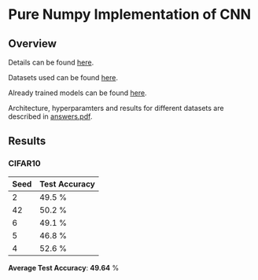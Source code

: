 # Pure Numpy Implementation of CNN

## Overview
Details can be found [here](CS_335_Assignment_5.pdf).  

Datasets used can be found [here](datasets).  

Already trained models can be found [here](models).  

Architecture, hyperparamters and results for different datasets are described in [answers.pdf](answers.pdf).

## Results

### CIFAR10

| Seed | Test Accuracy | 
|------|---------------|
|  2   |      49.5 %   |  
|  42  |      50.2 %   |   
|  6   |      49.1 %   |  
|  5   |      46.8 %   |    
|  4   |      52.6 %   |   

**Average Test Accuracy**: **49.64** %

